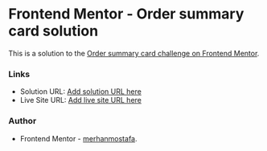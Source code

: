 # Frontend Mentor - Order summary card solution

This is a solution to the [Order summary card challenge on Frontend Mentor](https://www.frontendmentor.io/challenges/order-summary-component-QlPmajDUj).

### Links

- Solution URL: [Add solution URL here](https://www.frontendmentor.io/solutions/ordersummarycomponent-R8SJfHAKj)
- Live Site URL: [Add live site URL here](https://merhanmostafa47.github.io/Order-summary-component/)

### Author

- Frontend Mentor - [merhanmostafa](https://www.frontendmentor.io/profile/merhanmostafa47).